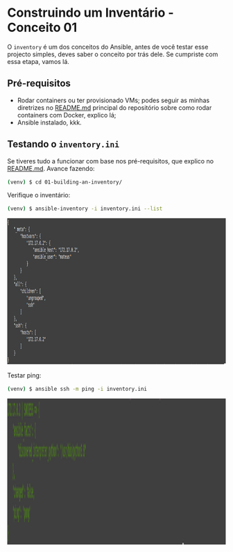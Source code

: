 # Construindo um Inventário - Conceito 01

O `inventory` é um dos conceitos do Ansible, antes de você testar esse projecto simples, deves saber o conceito por trás dele. Se cumpriste com essa etapa, vamos lá.

## Pré-requisitos

- Rodar containers ou ter provisionado VMs; podes seguir as minhas diretrizes no [README.md](../README.md) principal do repositório sobre como rodar containers com Docker, explico lá;
- Ansible instalado, kkk.

## Testando o `inventory.ini`

Se tiveres tudo a funcionar com base nos pré-requisitos, que explico no [README.md](../README.md). Avance fazendo:

```bash
(venv) $ cd 01-building-an-inventory/
```

Verifique o inventário:

```bash
(venv) $ ansible-inventory -i inventory.ini --list
```

<div align="center">
    <img src="./media/step-01.png" alt="Listando o inventário" width="700" height="336">
</div>

Testar ping:

```bash
(venv) $ ansible ssh -m ping -i inventory.ini
```

<div align="center">
    <img src="./media/step-02.png" alt="Ping" width="700" height="336">
</div>